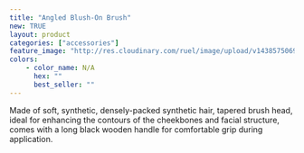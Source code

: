 ```yaml
---
title: "Angled Blush-On Brush"
new: TRUE
layout: product
categories: ["accessories"]
feature_image: "http://res.cloudinary.com/ruel/image/upload/v1438575069/fs/angledBrush.jpg"
colors:
    - color_name: N/A
      hex: ""
      best_seller: ""
---
```

Made of soft, synthetic, densely-packed synthetic hair, tapered brush head, ideal for enhancing the contours of the cheekbones and facial structure, comes with a long black wooden handle for comfortable grip during application.
